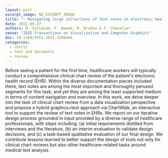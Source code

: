 ```yaml
---
layout: post
excerpt_image: NO_EXCERPT_IMAGE
title: ": Navigating large collections of text notes in electronic health records for clinical chart review"
date: 2022-09-27
authors: N. Sultanum, F. Naeem, M. Brudno & F. Chevalier
venue: "IEEE Transactions on Visualization and Computer Graphics"
doi: 10.1109/TVCG.2022.3209444
categories:
  - charts
  - text and documents
  - review
---
```

Before seeing a patient for the first time, healthcare workers will typically conduct a comprehensive clinical chart review of the patient's electronic health record (EHR). Within the diverse documentation pieces included there, text notes are among the most important and thoroughly perused segments for this task; and yet they are among the least supported medium in terms of content navigation and overview. In this work, we delve deeper into the task of clinical chart review from a data visualization perspective and propose a hybrid graphics+text approach via ChartWalk, an interactive tool to support the review of text notes in EHRs. We report on our iterative design process grounded in input provided by a diverse range of healthcare professionals, with steps including: (a) initial requirements distilled from interviews and the literature, (b) an interim evaluation to validate design decisions, and (c) a task-based qualitative evaluation of our final design. We contribute lessons learned to better support the design of tools not only for clinical chart reviews but also other healthcare-related tasks around medical text analysis.
